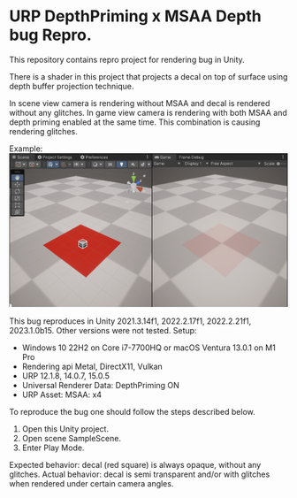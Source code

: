 # URP DepthPriming x MSAA Depth bug Repro.

This repository contains repro project for rendering bug in Unity.

There is a shader in this project that projects a decal on top of surface using depth buffer projection technique.

In scene view camera is rendering without MSAA and decal is rendered without any glitches.
In game view camera is rendering with both MSAA and depth priming enabled at the same time. This combination is causing rendering glitches.

Example:
![Preview.png](Preview/Preview.png)

This bug reproduces in Unity 2021.3.14f1, 2022.2.17f1, 2022.2.21f1, 2023.1.0b15. Other versions were not tested.
Setup:
- Windows 10 22H2 on Core i7-7700HQ or macOS Ventura 13.0.1 on M1 Pro
- Rendering api Metal, DirectX11, Vulkan
- URP 12.1.8, 14.0.7, 15.0.5
- Universal Renderer Data: DepthPriming ON
- URP Asset: MSAA: x4

To reproduce the bug one should follow the steps described below.
1. Open this Unity project.
2. Open scene SampleScene.
3. Enter Play Mode.

Expected behavior: decal (red square) is always opaque, without any glitches.
Actual behavior: decal is semi transparent and/or with glitches when rendered under certain camera angles.
